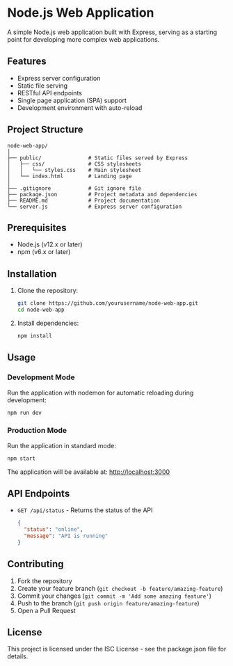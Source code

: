 # Node.js Web Application

A simple Node.js web application built with Express, serving as a starting point for developing more complex web applications.

## Features

- Express server configuration
- Static file serving
- RESTful API endpoints
- Single page application (SPA) support
- Development environment with auto-reload

## Project Structure

```
node-web-app/
│
├── public/               # Static files served by Express
│   ├── css/              # CSS stylesheets
│   │   └── styles.css    # Main stylesheet
│   └── index.html        # Landing page
│
├── .gitignore            # Git ignore file
├── package.json          # Project metadata and dependencies
├── README.md             # Project documentation
└── server.js             # Express server configuration
```

## Prerequisites

- Node.js (v12.x or later)
- npm (v6.x or later)

## Installation

1. Clone the repository:
   ```bash
   git clone https://github.com/yourusername/node-web-app.git
   cd node-web-app
   ```

2. Install dependencies:
   ```bash
   npm install
   ```

## Usage

### Development Mode

Run the application with nodemon for automatic reloading during development:

```bash
npm run dev
```

### Production Mode

Run the application in standard mode:

```bash
npm start
```

The application will be available at: [http://localhost:3000](http://localhost:3000)

## API Endpoints

- `GET /api/status` - Returns the status of the API
  ```json
  {
    "status": "online",
    "message": "API is running"
  }
  ```

## Contributing

1. Fork the repository
2. Create your feature branch (`git checkout -b feature/amazing-feature`)
3. Commit your changes (`git commit -m 'Add some amazing feature'`)
4. Push to the branch (`git push origin feature/amazing-feature`)
5. Open a Pull Request

## License

This project is licensed under the ISC License - see the package.json file for details.
